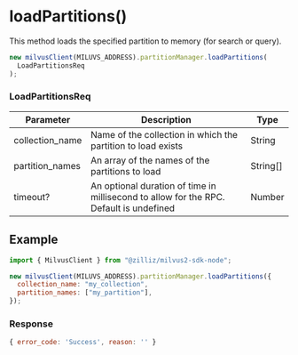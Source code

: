 # loadPartitions()

This method loads the specified partition to memory (for search or query).

```javascript
new milvusClient(MILUVS_ADDRESS).partitionManager.loadPartitions(
  LoadPartitionsReq
);
```

### LoadPartitionsReq

| Parameter       | Description                                                                            | Type     |
| --------------- | -------------------------------------------------------------------------------------- | -------- |
| collection_name | Name of the collection in which the partition to load exists                           | String   |
| partition_names | An array of the names of the partitions to load                                        | String[] |
| timeout?        | An optional duration of time in millisecond to allow for the RPC. Default is undefined | Number   |

## Example

```javascript
import { MilvusClient } from "@zilliz/milvus2-sdk-node";

new milvusClient(MILUVS_ADDRESS).partitionManager.loadPartitions({
  collection_name: "my_collection",
  partition_names: ["my_partition"],
});
```

### Response

```javascript
{ error_code: 'Success', reason: '' }
```
